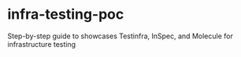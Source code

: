 # infra-testing-poc
Step-by-step guide to showcases Testinfra, InSpec, and Molecule for infrastructure testing
